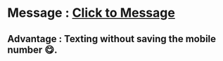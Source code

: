# Message : [Click to Message](https://ckvb.github.io/Message/)

## Advantage : Texting without saving the mobile number 😋.
